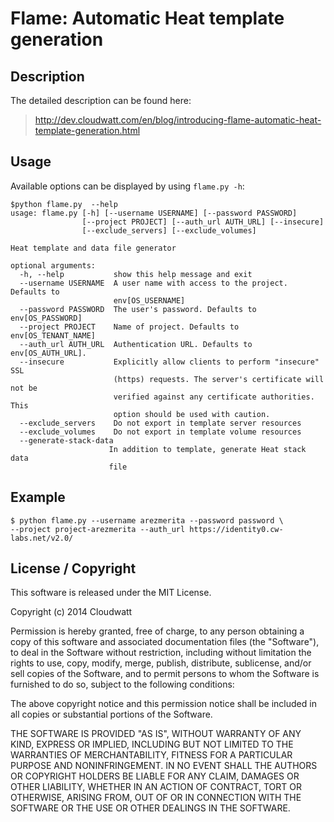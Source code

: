 Flame: Automatic Heat template generation
============================================
Description
-----------

The detailed description can be found here:

> http://dev.cloudwatt.com/en/blog/introducing-flame-automatic-heat-template-generation.html

Usage
-----

Available options can be displayed by using `flame.py -h`:

    $python flame.py  --help
    usage: flame.py [-h] [--username USERNAME] [--password PASSWORD]
                    [--project PROJECT] [--auth_url AUTH_URL] [--insecure]
                    [--exclude_servers] [--exclude_volumes]

    Heat template and data file generator

    optional arguments:
      -h, --help           show this help message and exit
      --username USERNAME  A user name with access to the project. Defaults to
                           env[OS_USERNAME]
      --password PASSWORD  The user's password. Defaults to env[OS_PASSWORD]
      --project PROJECT    Name of project. Defaults to env[OS_TENANT_NAME]
      --auth_url AUTH_URL  Authentication URL. Defaults to env[OS_AUTH_URL].
      --insecure           Explicitly allow clients to perform "insecure" SSL
                           (https) requests. The server's certificate will not be
                           verified against any certificate authorities. This
                           option should be used with caution.
      --exclude_servers    Do not export in template server resources
      --exclude_volumes    Do not export in template volume resources
      --generate-stack-data
                          In addition to template, generate Heat stack data
                          file


Example
-------

    $ python flame.py --username arezmerita --password password \
    --project project-arezmerita --auth_url https://identity0.cw-labs.net/v2.0/


License / Copyright
-------------------

This software is released under the MIT License.

Copyright (c) 2014 Cloudwatt

Permission is hereby granted, free of charge, to any person obtaining a copy
of this software and associated documentation files (the "Software"), to deal
in the Software without restriction, including without limitation the rights
to use, copy, modify, merge, publish, distribute, sublicense, and/or sell
copies of the Software, and to permit persons to whom the Software is
furnished to do so, subject to the following conditions:

The above copyright notice and this permission notice shall be included in all
copies or substantial portions of the Software.

THE SOFTWARE IS PROVIDED "AS IS", WITHOUT WARRANTY OF ANY KIND, EXPRESS OR
IMPLIED, INCLUDING BUT NOT LIMITED TO THE WARRANTIES OF MERCHANTABILITY,
FITNESS FOR A PARTICULAR PURPOSE AND NONINFRINGEMENT. IN NO EVENT SHALL THE
AUTHORS OR COPYRIGHT HOLDERS BE LIABLE FOR ANY CLAIM, DAMAGES OR OTHER
LIABILITY, WHETHER IN AN ACTION OF CONTRACT, TORT OR OTHERWISE, ARISING FROM,
OUT OF OR IN CONNECTION WITH THE SOFTWARE OR THE USE OR OTHER DEALINGS IN THE
SOFTWARE.

